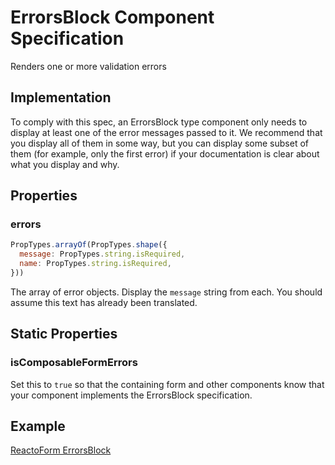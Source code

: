 # ErrorsBlock Component Specification

Renders one or more validation errors

## Implementation

To comply with this spec, an ErrorsBlock type component only needs to display at least one of the error messages passed to it. We recommend that you display all of them in some way, but you can display some subset of them (for example, only the first error) if your documentation is clear about what you display and why.

## Properties

### errors

```js
PropTypes.arrayOf(PropTypes.shape({
  message: PropTypes.string.isRequired,
  name: PropTypes.string.isRequired,
}))
```

The array of error objects. Display the `message` string from each. You should assume this text has already been translated.

## Static Properties

### isComposableFormErrors

Set this to `true` so that the containing form and other components know that your component implements the ErrorsBlock specification.

## Example

[ReactoForm ErrorsBlock](https://github.com/DairyStateDesigns/reacto-form/blob/master/lib/components/ErrorsBlock.jsx)
